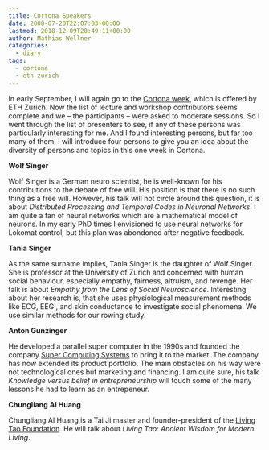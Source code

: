 ```yaml
---
title: Cortona Speakers
date: 2008-07-20T22:07:03+00:00
lastmod: 2018-12-09T20:49:11+00:00
author: Mathias Wellner
categories:
  - diary
tags:
  - cortona
  - eth zurich
---
```

In early September, I will again go to the [Cortona week](http://www.cortona.ethz.ch), which is offered by ETH Zurich. Now the list of lecture and workshop contributors seems complete and we &ndash; the participants &ndash; were asked to moderate sessions. So I went through the list of presenters to see, if any of these persons was particularly interesting for me. And I found interesting persons, but far too many of them. I will introduce four persons to give you an idea about the diversity of persons and topics in this one week in Cortona.

**Wolf Singer**

Wolf Singer is a German neuro scientist, he is well-known for his contributions to the debate of free will. His position is that there is no such thing as a free will. However, his talk will not circle around this question, it is about _Distributed Processing and Temporal Codes in Neuronal Networks_. I am quite a fan of neural networks which are a mathematical model of neurons. In my early PhD times I envisioned to use neural networks for Lokomat control, but this plan was abondoned after negative feedback.

**Tania Singer**

As the same surname implies, Tania Singer is the daughter of Wolf Singer. She is professor at the University of Zurich and concerned with human social behaviour, especially empathy, fairness, altruism, and revenge. Her talk is about _Empathy from the Lens of Social Neuroscience_. Interesting about her research is, that she uses physiological measurement methods like ECG, EEG , and skin conductance to investigate social phenomena. We use similar methods for our rowing study.

**Anton Gunzinger**

He developed a parallel super computer in the 1990s and founded the company [Super Computing Systems](http://www.scs.ch/) to bring it to the market. The company has now extended its product portfolio. The main obstacles on his way were not technological ones but marketing and financing. I am quite sure, his talk _Knowledge versus belief in entrepreneurship_ will touch some of the many lessons he had to learn as an entrepeneur.

**Chungliang Al Huang**

Chungliang Al Huang is a Tai Ji master and founder-president of the [Living Tao Foundation](http://www.livingtao.org/). He will talk about _Living Tao: Ancient Wisdom for Modern Living_.